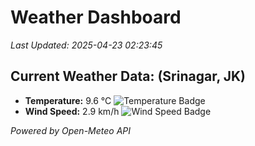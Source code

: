 
# Weather Dashboard

_Last Updated: 2025-04-23 02:23:45_

## Current Weather Data: (Srinagar, JK)
- **Temperature:** 9.6 °C ![Temperature Badge](https://img.shields.io/badge/Temperature-Low%20Temp-blue)
- **Wind Speed:** 2.9 km/h ![Wind Speed Badge](https://img.shields.io/badge/Wind%20Speed-Light%20Wind-blue)

*Powered by Open-Meteo API*
